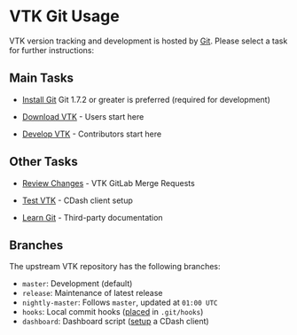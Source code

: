 VTK Git Usage
=============

VTK version tracking and development is hosted by [Git](http://git-scm.com).
Please select a task for further instructions:

Main Tasks
----------
* [Install Git](https://git-scm.com/book/en/v2/Getting-Started-Installing-Git)
  Git 1.7.2 or greater is preferred (required for development)

* [Download VTK](download.md) - Users start here

* [Develop VTK](develop.md) - Contributors start here

Other Tasks
-----------

* [Review Changes](https://gitlab.kitware.com/vtk/vtk/-/merge_requests) -
  VTK GitLab Merge Requests

* [Test VTK](dashboard.md) - CDash client setup

* [Learn Git](http://public.kitware.com/Wiki/Git/Resources) -
  Third-party documentation

Branches
--------

The upstream VTK repository has the following branches:

* `master`: Development (default)
* `release`: Maintenance of latest release
* `nightly-master`: Follows `master`, updated at `01:00 UTC`
* `hooks`: Local commit hooks
   ([placed](http://public.kitware.com/Wiki/Git/Hooks#Local) in `.git/hooks`)
* `dashboard`: Dashboard script ([setup](dashboard.md) a CDash client)
